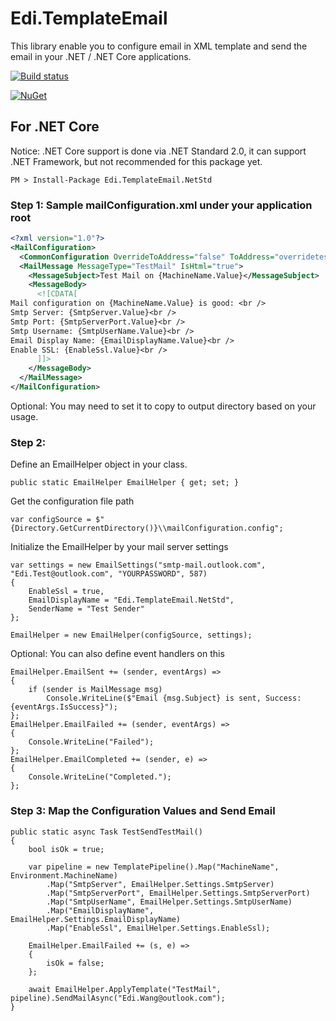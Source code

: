 Edi.TemplateEmail
===============================

This library enable you to configure email in XML template and send the email in your .NET / .NET Core applications.

[![Build status](https://dev.azure.com/ediwang/EdiWang-GitHub-Builds/_apis/build/status/Edi.TemplateEmail-CI)](https://dev.azure.com/ediwang/EdiWang-GitHub-Builds/_build/latest?definitionId=-1)

[![NuGet][main-nuget-badge]][main-nuget]

[main-nuget]: https://www.nuget.org/packages/Edi.TemplateEmail.NetStd/
[main-nuget-badge]: https://img.shields.io/nuget/v/Edi.TemplateEmail.NetStd.svg?style=flat-square&label=nuget

## For .NET Core

Notice: .NET Core support is done via .NET Standard 2.0, it can support .NET Framework, but not recommended for this package yet.

```
PM > Install-Package Edi.TemplateEmail.NetStd
```

### Step 1: Sample mailConfiguration.xml under your application root

```xml
<?xml version="1.0"?>
<MailConfiguration>
  <CommonConfiguration OverrideToAddress="false" ToAddress="overridetest@test.com" />
  <MailMessage MessageType="TestMail" IsHtml="true">
    <MessageSubject>Test Mail on {MachineName.Value}</MessageSubject>
    <MessageBody>
      <![CDATA[
Mail configuration on {MachineName.Value} is good: <br />
Smtp Server: {SmtpServer.Value}<br />
Smtp Port: {SmtpServerPort.Value}<br />
Smtp Username: {SmtpUserName.Value}<br />
Email Display Name: {EmailDisplayName.Value}<br />
Enable SSL: {EnableSsl.Value}<br />
      ]]>
    </MessageBody>
  </MailMessage>
</MailConfiguration>
```

Optional: You may need to set it to copy to output directory based on your usage.

### Step 2:

Define an EmailHelper object in your class.
```
public static EmailHelper EmailHelper { get; set; }
```

Get the configuration file path

```
var configSource = $"{Directory.GetCurrentDirectory()}\\mailConfiguration.config";
```

Initialize the EmailHelper by your mail server settings

```
var settings = new EmailSettings("smtp-mail.outlook.com", "Edi.Test@outlook.com", "YOURPASSWORD", 587)
{
    EnableSsl = true,
    EmailDisplayName = "Edi.TemplateEmail.NetStd",
    SenderName = "Test Sender"
};

EmailHelper = new EmailHelper(configSource, settings);
```

Optional: You can also define event handlers on this

```
EmailHelper.EmailSent += (sender, eventArgs) =>
{
    if (sender is MailMessage msg)
        Console.WriteLine($"Email {msg.Subject} is sent, Success: {eventArgs.IsSuccess}");
};
EmailHelper.EmailFailed += (sender, eventArgs) =>
{
    Console.WriteLine("Failed");
};
EmailHelper.EmailCompleted += (sender, e) =>
{
    Console.WriteLine("Completed.");
};
```

### Step 3: Map the Configuration Values and Send Email

```
public static async Task TestSendTestMail()
{
    bool isOk = true;

    var pipeline = new TemplatePipeline().Map("MachineName", Environment.MachineName)
        .Map("SmtpServer", EmailHelper.Settings.SmtpServer)
        .Map("SmtpServerPort", EmailHelper.Settings.SmtpServerPort)
        .Map("SmtpUserName", EmailHelper.Settings.SmtpUserName)
        .Map("EmailDisplayName", EmailHelper.Settings.EmailDisplayName)
        .Map("EnableSsl", EmailHelper.Settings.EnableSsl);

    EmailHelper.EmailFailed += (s, e) =>
    {
        isOk = false;
    };

    await EmailHelper.ApplyTemplate("TestMail", pipeline).SendMailAsync("Edi.Wang@outlook.com");
}
```
